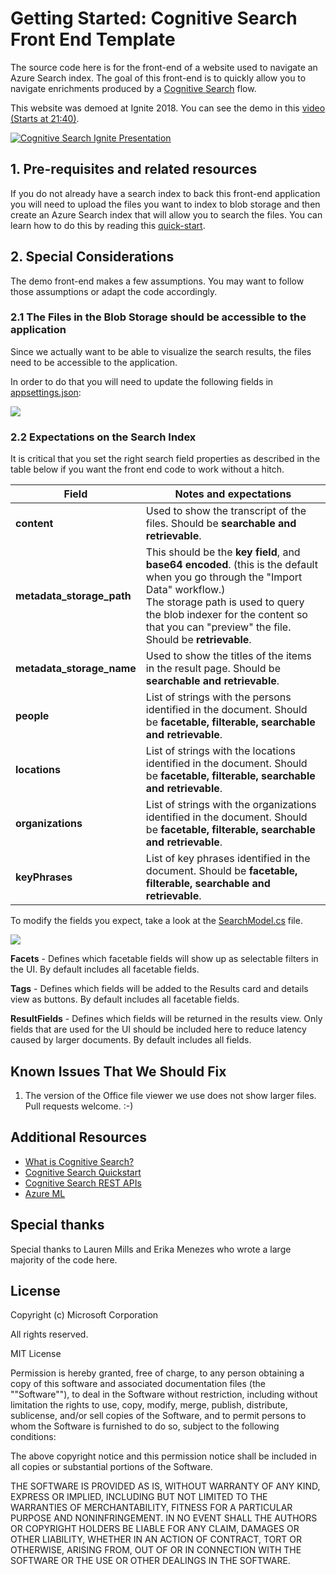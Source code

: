 # Getting Started: Cognitive Search Front End Template

The source code here is for the front-end of a website used to navigate an Azure Search index. The goal of this front-end is to quickly allow you to navigate enrichments produced by a [Cognitive Search](https://docs.microsoft.com/en-us/azure/search/cognitive-search-concept-intro) flow. 

This website was demoed at Ignite 2018. You can see the demo in this [video (Starts at 21:40)](http://www.youtube.com/watch?v=Wh5Dt8wnEhg&t=21m40s).
 
[![Cognitive Search Ignite Presentation](./images/frontend-session.jpg)](http://www.youtube.com/watch?v=Wh5Dt8wnEhg&t=21m40s "Cognitive Search Ignite Presentation")

## 1. Pre-requisites and related resources

If you do not already have a search index to back this front-end application you will need to upload the files you want to index to blob storage and then create an Azure Search index that will allow you to search the files. You can learn how to do this by reading this [quick-start](https://docs.microsoft.com/en-us/azure/search/cognitive-search-quickstart-blob).

## 2. Special Considerations

The demo front-end makes a few assumptions. You may want to follow those assumptions or adapt the code accordingly.

### 2.1 The Files in the Blob Storage should be accessible to the application

Since we actually want to be able to visualize the search results, the files need to be accessible to the application.

In order to do that you will need to update the following fields in [appsettings.json](CognitiveSearch.UI/appsettings.json):

![](.\images\config.png)


### 2.2 Expectations on the Search Index

It is critical that you set the right search field properties as described in the table below if you want the front end code to work without a hitch.

| Field  | Notes and expectations |
|--|--|
|**content**| Used to show the transcript of the files. Should be **searchable and retrievable**.|
|**metadata_storage_path** | This should be the **key field**, and **base64 encoded**. (this is the default when you go through the "Import Data" workflow.) </br> The storage path is used to query the blob indexer for the content so that you can "preview" the file. Should be **retrievable**. |
|**metadata_storage_name** | Used to show the titles of the items in the result page. Should be **searchable and retrievable**.  |
|**people** | List of strings with the persons identified in the document. Should be **facetable, filterable, searchable and retrievable**. |
|**locations** |  List of strings with the locations identified in the document. Should be **facetable, filterable, searchable and retrievable**.|
|**organizations** | List of strings with the organizations identified in the document. Should be **facetable, filterable, searchable and retrievable**. |
| **keyPhrases** | List of key phrases identified in the document. Should be **facetable, filterable, searchable and retrievable**.|

To modify the fields you expect, take a look at the [SearchModel.cs](./CognitiveSearch.UI/Search/SearchModel.cs)  file.

![](.\images\searchmodel.png)

**Facets** - Defines which facetable fields will show up as selectable filters in the UI. By default includes all facetable fields.

**Tags** - Defines which fields will be added to the Results card and details view as buttons. By default includes all facetable fields.

**ResultFields** - Defines which fields will be returned in the results view. Only fields that are used for the UI should be included here to reduce latency caused by larger documents. By default includes all fields.

## Known Issues That We Should Fix

1. The version of the Office file viewer we use does not show larger files. Pull requests welcome. :-) 

## Additional Resources
- [What is Cognitive Search?](https://docs.microsoft.com/en-us/azure/search/cognitive-search-concept-intro)
- [Cognitive Search Quickstart](https://docs.microsoft.com/en-us/azure/search/cognitive-search-quickstart-blob)
- [Cognitive Search REST APIs](https://docs.microsoft.com/en-us/azure/search/cognitive-search-tutorial-blob)
- [Azure ML](https://azure.microsoft.com/en-us/services/machine-learning-services/)

## Special thanks
Special thanks to Lauren Mills and Erika Menezes who wrote a large majority of the code here.  

## License
Copyright (c) Microsoft Corporation

All rights reserved.

MIT License

Permission is hereby granted, free of charge, to any person obtaining a copy of this software and associated documentation files (the ""Software""), to deal in the Software without restriction, including without limitation the rights to use, copy, modify, merge, publish, distribute, sublicense, and/or sell copies of the Software, and to permit persons to whom the Software is furnished to do so, subject to the following conditions:

The above copyright notice and this permission notice shall be included in all copies or substantial portions of the Software.

THE SOFTWARE IS PROVIDED AS IS, WITHOUT WARRANTY OF ANY KIND, EXPRESS OR IMPLIED, INCLUDING BUT NOT LIMITED TO THE WARRANTIES OF MERCHANTABILITY, FITNESS FOR A PARTICULAR PURPOSE AND NONINFRINGEMENT. IN NO EVENT SHALL THE AUTHORS OR COPYRIGHT HOLDERS BE LIABLE FOR ANY CLAIM, DAMAGES OR OTHER LIABILITY, WHETHER IN AN ACTION OF CONTRACT, TORT OR OTHERWISE, ARISING FROM, OUT OF OR IN CONNECTION WITH THE SOFTWARE OR THE USE OR OTHER DEALINGS IN THE SOFTWARE.
